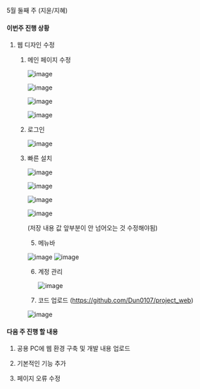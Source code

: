 5월 둘째 주 (지윤/지혜)

#### 이번주 진행 상황

1. 웹 디자인 수정

   1. 메인 페이지 수정

      ![image](https://user-images.githubusercontent.com/40848202/81501631-674dc380-9314-11ea-9562-228fe48b1794.png)

      ![image](https://user-images.githubusercontent.com/40848202/81501650-7df41a80-9314-11ea-8736-e945c77680d1.png)

      ![image](https://user-images.githubusercontent.com/40848202/81501668-93694480-9314-11ea-99d4-679d86374016.png)

      ![image](https://user-images.githubusercontent.com/40848202/81501672-9bc17f80-9314-11ea-9652-c9c94103b713.png)

   2. 로그인 

      ![image](https://user-images.githubusercontent.com/40848202/81501678-a11eca00-9314-11ea-8785-20d9c86323f9.png)

   3. 빠른 설치

      ![image](https://user-images.githubusercontent.com/40848202/81501692-a9770500-9314-11ea-9653-bc5c9cc62a53.png)

      ![image](https://user-images.githubusercontent.com/40848202/81501700-aed44f80-9314-11ea-9aac-801e96d4eb74.png)

      ![image](https://user-images.githubusercontent.com/40848202/81501702-b562c700-9314-11ea-96ef-416f40436cb0.png)

      ![image](https://user-images.githubusercontent.com/40848202/81501707-bac01180-9314-11ea-8fdf-675afa0fe61b.png)

         (저장 내용 값 앞부분이 안 넘어오는 것 수정해야됨)

      5. 메뉴바 

        ![image](https://user-images.githubusercontent.com/40848202/81501717-c27fb600-9314-11ea-9fca-f0ec173a8440.png)
         ![image](https://user-images.githubusercontent.com/40848202/81501722-c7446a00-9314-11ea-9b6f-37219a9733c5.png)

      6. 계정 관리 

         ![image](https://user-images.githubusercontent.com/40848202/81501732-d0cdd200-9314-11ea-88d5-fd1a7584c184.png)

      7. 코드 업로드 (<https://github.com/Dun0107/project_web>)

        ![image](https://user-images.githubusercontent.com/40848202/81501737-d7f4e000-9314-11ea-936b-9986f9efca65.png)

#### 다음 주 진행 할 내용

1. 공용 PC에 웹 환경 구축 및 개발 내용 업로드 

2. 기본적인 기능 추가

3. 페이지 오류 수정